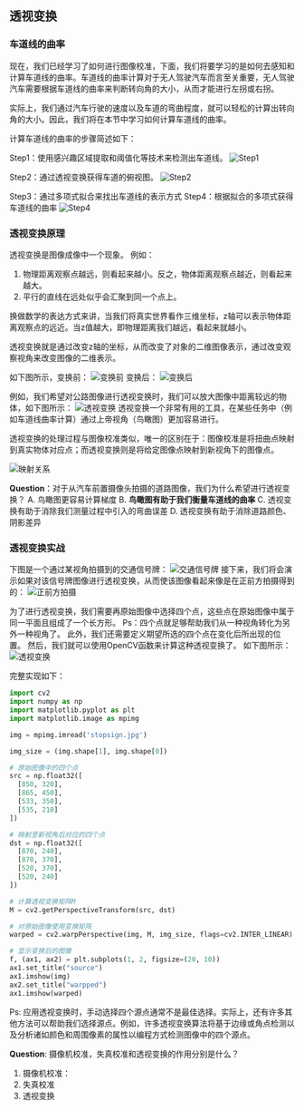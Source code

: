 ## 透视变换

### 车道线的曲率
现在，我们已经学习了如何进行图像校准，下面，我们将要学习的是如何去感知和计算车道线的曲率。车道线的曲率计算对于无人驾驶汽车而言至关重要，无人驾驶汽车需要根据车道线的曲率来判断转向角的大小，从而才能进行左拐或右拐。

实际上，我们通过汽车行驶的速度以及车道的弯曲程度，就可以轻松的计算出转向角的大小。因此，我们将在本节中学习如何计算车道线的曲率。

计算车道线的曲率的步骤简述如下：

Step1：使用感兴趣区域提取和阈值化等技术来检测出车道线。
![Step1](/assets/43.jpg)

Step2：通过透视变换获得车道的俯视图。
![Step2](/assets/44.jpg)

Step3：通过多项式拟合来找出车道线的表示方式
Step4：根据拟合的多项式获得车道线的曲率
![Step4](/assets/45.jpg)

### 透视变换原理

透视变换是图像成像中一个现象。
例如：
1. 物理距离观察点越远，则看起来越小。反之，物体距离观察点越近，则看起来越大。
2. 平行的直线在远处似乎会汇聚到同一个点上。

换做数学的表达方式来讲，当我们将真实世界看作三维坐标，z轴可以表示物体距离观察点的远近。当z值越大，即物理距离我们越远，看起来就越小。

透视变换就是通过改变z轴的坐标，从而改变了对象的二维图像表示，通过改变观察视角来改变图像的二维表示。

如下图所示，变换前：
![变换前](/assets/46.jpg)
变换后：
![变换后](/assets/47.jpg)

例如，我们希望对公路图像进行透视变换时，我们可以放大图像中距离较远的物体，如下图所示：
![透视变换](/assets/48.jpg)
透视变换一个非常有用的工具，在某些任务中（例如车道线曲率计算）通过上帝视角（鸟瞰图）更加容易进行。

透视变换的处理过程与图像校准类似，唯一的区别在于：图像校准是将扭曲点映射到真实物体对应点；而透视变换则是将给定图像点映射到新视角下的图像点。

![映射关系](/assets/49.jpg)

**Question**：对于从汽车前置摄像头拍摄的道路图像，我们为什么希望进行透视变换？
A. 鸟瞰图更容易计算梯度
B. **鸟瞰图有助于我们衡量车道线的曲率**
C. 透视变换有助于消除我们测量过程中引入的弯曲误差
D. 透视变换有助于消除道路颜色、阴影差异


### 透视变换实战
下图是一个通过某视角拍摄到的交通信号牌：
![交通信号牌](/assets/50.jpg)
接下来，我们将会演示如果对该信号牌图像进行透视变换，从而使该图像看起来像是在正前方拍摄得到的：
![正前方拍摄](/assets/51.jpg)

为了进行透视变换，我们需要再原始图像中选择四个点，这些点在原始图像中属于同一平面且组成了一个长方形。
Ps：四个点就足够帮助我们从一种视角转化为另外一种视角了。
此外，我们还需要定义期望所选的四个点在变化后所出现的位置。
然后，我们就可以使用OpenCV函数来计算这种透视变换了。
如下图所示：
![透视变换](/assets/52.jpg)

完整实现如下：
```python
import cv2
import numpy as np
import matplotlib.pyplot as plt
import matplotlib.image as mpimg

img = mpimg.imread('stopsign.jpg')

img_size = (img.shape[1], img.shape[0])

# 原始图像中的四个点
src = np.float32([
  [850, 320],
  [865, 450],
  [533, 350],
  [535, 210]
])

# 映射至新视角后对应的四个点
dst = np.float32([
  [870, 240],
  [870, 370],
  [520, 370],
  [520, 240]
])

# 计算透视变换矩阵M
M = cv2.getPerspectiveTransform(src, dst)

# 对原始图像使用变换矩阵
warped = cv2.warpPerspective(img, M, img_size, flags=cv2.INTER_LINEAR) # INTER_LINEAR线性内插法补点

# 显示变换后的图像
f, (ax1, ax2) = plt.subplots(1, 2, figsize=(20, 10))
ax1.set_title("source")
ax1.imshow(img)
ax2.set_title("warpped")
ax1.imshow(warped)
```

Ps: 应用透视变换时，手动选择四个源点通常不是最佳选择。实际上，还有许多其他方法可以帮助我们选择源点。例如，许多透视变换算法将基于边缘或角点检测以及分析诸如颜色和周围像素的属性以编程方式检测图像中的四个源点。

**Question**: 摄像机校准，失真校准和透视变换的作用分别是什么？

1. 摄像机校准：
2. 失真校准
3. 透视变换







